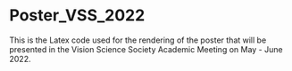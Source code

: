 # Poster_VSS_2022

This is the Latex code used for the rendering of the poster that will be presented in the Vision Science Society Academic Meeting on May - June 2022. 
